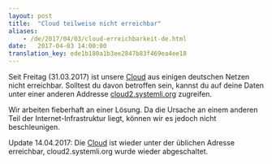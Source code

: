 ```yaml
---
layout: post
title:  "Cloud teilweise nicht erreichbar"
aliases:
    - /de/2017/04/03/cloud-erreichbarkeit-de.html
date:   2017-04-03 14:00:00
translation_key: ede1b180a1b3ee2847b83f469ea4ee18
---
```

Seit Freitag (31.03.2017) ist unsere [Cloud](https://cloud.systemli.org) aus einigen deutschen Netzen nicht erreichbar.
Solltest du davon betroffen sein, kannst du auf deine Daten unter einer anderen Addresse [cloud2.systemli.org](https://cloud2.systemli.org) zugreifen. 
 
Wir arbeiten fieberhaft an einer Lösung. Da die Ursache an einem anderen Teil der Internet-Infrastruktur liegt, können wir es jedoch nicht beschleunigen.

Update 14.04.2017: Die [Cloud](https://cloud.systemli.org) ist wieder unter der üblichen Adresse erreichbar, cloud2.systemli.org wurde wieder abgeschaltet.
